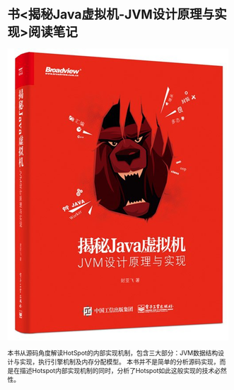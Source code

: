 # 书<揭秘Java虚拟机-JVM设计原理与实现>阅读笔记

![](images/2022-01-31-06-45-10.png)

本书从源码角度解读HotSpot的内部实现机制，包含三大部分：JVM数据结构设计与实现，执行引擎机制及内存分配模型。
本书并不是简单的分析源码实现，而是在描述Hotspot内部实现机制的同时，分析了Hotspot如此这般实现的技术必然性。
